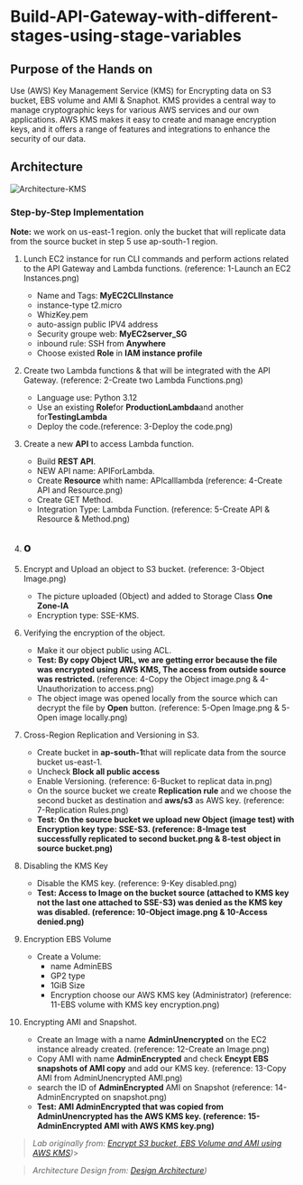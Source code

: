 # Build-API-Gateway-with-different-stages-using-stage-variables

## Purpose of the Hands on

Use (AWS) Key Management Service (KMS) for Encrypting data on S3 bucket, EBS volume and AMI & Snaphot. 
KMS provides a central way to manage cryptographic keys for various AWS services and our own applications. AWS KMS makes it easy to create and manage encryption keys, and it offers a range of features and integrations to enhance the security of our data.


## Architecture


![Architecture-KMS](https://github.com/user-attachments/assets/3c74ad6c-bbbf-40d8-86c6-9709a41603a8)






### Step-by-Step Implementation

<b> Note:</b> we work on us-east-1 region. only the bucket that will replicate data from the source bucket in step 5 use ap-south-1 region.
1. Lunch EC2 instance for run CLI commands and perform actions related to the API Gateway and Lambda functions.   (reference: 1-Launch an EC2 Instances.png)
   - Name and Tags: <b>MyEC2CLIInstance</b>
   - instance-type t2.micro
   - WhizKey.pem
   - auto-assign public IPV4 address
   - Security groupe web: <b>MyEC2server_SG</b>
   - inbound rule: SSH from <b>Anywhere</b>
   - Choose existed <b>Role</b> in <b>IAM instance profile</b>

            
2. Create two Lambda functions <ProductionLambda> & <TestingLambda> that will be integrated with the API Gateway.  (reference: 2-Create two Lambda Functions.png)
   - Language use: Python 3.12
   - Use an existing <b>Role</b>for <b>ProductionLambda</b>and another for<b>TestingLambda</b>
   - Deploy the code.(reference: 3-Deploy the code.png)
  
     
3. Create a new <b>API</b> to access Lambda function.
   - Build <b>REST API</b>.
   - NEW API name: APIForLambda.
   - Create <b>Resource</b> whith name: APIcalllambda (reference: 4-Create API and Resource.png)
   - Create GET Method.
   - Integration Type: Lambda Function.  (reference: 5-Create API & Resource & Method.png)

  
4. o
   - 
  
   
  







     
3. Encrypt and Upload an object to S3 bucket.  (reference: 3-Object Image.png)
   - The picture uploaded (Object) and added to Storage Class <b>One Zone-IA</b>
   - Encryption type: SSE-KMS.
  
     
4. Verifying the encryption of the object.  
   - Make it our object public using ACL.
   - <b>Test: By copy Object URL, we are getting error because the file was encrypted using AWS KMS, The access from outside source was restricted. </b> (reference: 4-Copy the Object image.png & 4-Unauthorization to access.png)
   - The object image was opened locally from the source which can decrypt the file by <b>Open</b> button.  (reference: 5-Open Image.png & 5-Open image locally.png)
  
     
5. Cross-Region Replication and Versioning in S3.
   - Create bucket in <b>ap-south-1</b>that will replicate data from the source bucket us-east-1.
   - Uncheck <b>Block all public access</b>
   - Enable Versioning.  (reference: 6-Bucket to replicat data in.png) 
   - On the source bucket we create <b>Replication rule</b> and we choose the second bucket as destination and <b>aws/s3</b> as AWS key.  (reference: 7-Replication Rules.png) 
   - <b>Test: On the source bucket we upload new Object (image test) with Encryption key type: SSE-S3. (reference: 8-Image test successfully replicated to second bucket.png & 8-test object in source bucket.png)</b>


6. Disabling the KMS Key
   - Disable the KMS key.  (reference: 9-Key disabled.png)
   - <b>Test: Access to Image on the bucket source (attached to KMS key not the last one attached to SSE-S3) was denied as the KMS key was disabled.  (reference: 10-Object image.png & 10-Access denied.png)</b>


7. Encryption EBS Volume
   - Create a Volume:
     - name AdminEBS
     - GP2 type
     - 1GiB Size
     - Encryption choose our AWS KMS key (Administrator)  (reference: 11-EBS volume with KMS key encryption.png)

8. Encrypting AMI and Snapshot.
   -  Create an Image with a name <b>AdminUnencrypted</b> on the EC2 instance already created.  (reference:  12-Create an Image.png)
   -  Copy AMI with name <b>AdminEncrypted</b> and check <b>Encypt EBS snapshots of AMI copy</b> and add our KMS key.  (reference:  13-Copy AMI from AdminUnencrypted AMI.png)
   -  search the ID of <b>AdminEncrypted</b> AMI on Snapshot  (reference:  14-AdminEncrypted on snapshot.png)
   -  <b>Test: AMI <b>AdminEncrypted</b> that was copied from <b>AdminUnencrypted</b> has the AWS KMS key.  (reference:  15-AdminEncrypted AMI with AWS KMS key.png)</b>
     





   


> *Lab originally from: [Encrypt S3 bucket, EBS Volume and AMI using AWS KMS](https://www.whizlabs.com/labs/encrypt-s3-bucket-ebs-volume-and-ami-using-aws-kms/))*>


> *Architecture Design from: [Design Architecture](https://app.diagrams.net/))*


